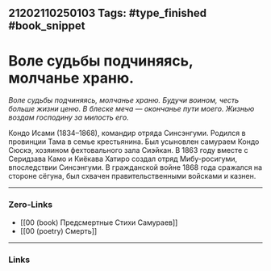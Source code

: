 21202110250103
Tags: #type_finished #book_snippet 
---
# Воле судьбы подчиняясь, молчанье храню.

*Воле судьбы подчиняясь, молчанье храню.
Будучи воином, честь больше жизни ценю.
В блеске меча — окончанье пути моего.
Жизнью воздам господину за милость его.*

Кондо Исами (1834–1868), командир отряда Синсэнгуми. Родился в провинции Тама в семье крестьянина. Был усыновлен самураем Кондо Сюскэ, хозяином фехтовального зала Сиэйкан. В 1863 году вместе с Серидзава Камо и Киёкава Хатиро создал отряд Мибу-росигуми, впоследствии Синсэнгуми. В гражданской войне 1868 года сражался на стороне сёгуна, был схвачен правительственными войсками и казнен. 

---
### Zero-Links
 - [[00 (book) Предсмертные Стихи Самураев]]
 - [[00 (poetry) Смерть]]
---
### Links
